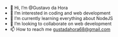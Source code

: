 - 👋 Hi, I’m @Gustavo da Hora
- 👀 I’m interested in coding and web development
- 🌱 I’m currently learning everything about NodeJS
- 💞️ I’m looking to collaborate on web development
- 📫 How to reach me gustadahora68@gmail.com 

<!---
GustaDaHora/GustaDaHora is a ✨ special ✨ repository because its `README.md` (this file) appears on your GitHub profile.
You can click the Preview link to take a look at your changes.
--->
